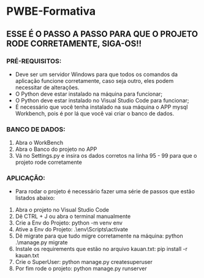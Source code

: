 # PWBE-Formativa

## ESSE É O PASSO A PASSO PARA QUE O PROJETO RODE CORRETAMENTE, SIGA-OS!!

### PRÉ-REQUISITOS:
- Deve ser um servidor Windows para que todos os comandos da aplicação funcione corretamente, caso seja outro, eles podem necessitar de alterações.
- O Python deve estar instalado na máquina para funcionar;
- O Python deve estar instalado no Visual Studio Code para funcionar;
- É necessário que você tenha instalado na sua máquina o APP mysql Workbench, pois é por lá que você vai criar o banco de dados.

### BANCO DE DADOS:
1. Abra o WorkBench
2. Abra o Banco do projeto no APP
3. Vá no Settings.py e insira os dados corretos na linha 95 - 99 para que o projeto rode corretamente

### APLICAÇÃO:
- Para rodar o projeto é necessário fazer uma série de passos que estão listados abaixo:
1. Abra o projeto no Visual Studio Code
2. Dê CTRL + J ou abra o terminal manualmente
3. Crie a Env do Projeto: python -m venv env
4. Ative a Env do Projeto: .\env\Scripts\activate
5. Dê migrate para que tudo migre corretamente na máquina: python .\manage.py migrate
6. Instale os requirements que estão no arquivo kauan.txt: pip install -r kauan.txt
7. Crie o SuperUser: python manage.py createsuperuser
8. Por fim rode o projeto: python manage.py runserver

